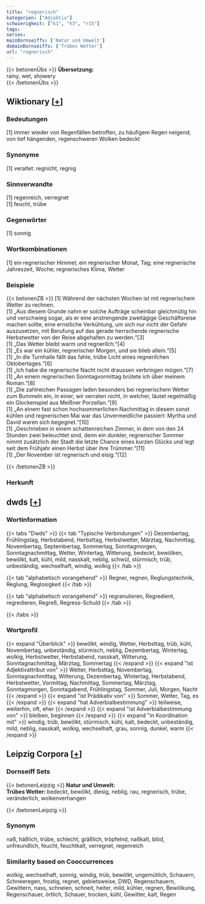 ```yaml
---
title: "regnerisch"
kategorien: ["Adjektiv"]
schwierigkeit: ["k1", "h3", "r15"]
tags:
series:
mainDornseiffs: ['Natur und Umwelt']
domainDornseiffs: ['Trübes Wetter']
url: "regnerisch"
---
```


{{< betonenÜbs >}}
**Übersetzung:**  
rainy, wet, showery  
{{< /betonenÜbs >}}

## Wiktionary [[+](https://de.wiktionary.org/wiki/regnerisch)]

### Bedeutungen
[1] immer wieder von Regenfällen betroffen, zu häufigem Regen neigend; von tief hängenden, regenschweren Wolken bedeckt  

### Synonyme
[1] veraltet: regnicht, regnig  

### Sinnverwandte
[1] regenreich, verregnet  
[1] feucht, trübe  

### Gegenwörter
[1] sonnig  

### Wortkombinationen
[1] ein regnerischer Himmel; ein regnerischer Monat, Tag; eine regnerische Jahreszeit, Woche; regnerisches Klima, Wetter  

### Beispiele
{{< betonenZB >}}
[1] Während der nächsten Wochen ist mit regnerischem Wetter zu rechnen.  
[1] „Aus diesem Grunde nahm er solche Aufträge scheinbar gleichmütig hin und verschwieg sogar, als er eine anstrengende zweitägige Geschäftsreise machen sollte, eine ernstliche Verkühlung, um sich nur nicht der Gefahr auszusetzen, mit Berufung auf das gerade herrschende regnerische Herbstwetter von der Reise abgehalten zu werden.“[3]  
[1] „Das Wetter bleibt warm und regneriſch.“[4]  
[1] „Es war ein kühler, regnerischer Morgen, und sie blieb allein.“[5]  
[1] „In die Turnhalle fällt das fahle, trübe Licht eines regneriſchen Oktobertages.“[6]  
[1] „Ich habe die regnerische Nacht nicht draussen verbringen mögen.“[7]  
[1] „An einem regnerischen Sonntagvormittag brütete ich über meinem Roman.“[8]  
[1] „Die zahlreichen Passagen laden besonders bei regnerischem Wetter zum Bummeln ein, in einer, wir verraten nicht, in welcher, läutet regelmäßig ein Glockenspiel aus Meißner Porzellan.“[9]  
[1] „An einem fast schon hochsommerlichen Nachmittag in diesem sonst kühlen und regnerischen Mai war das Unvermeidliche passiert: Myrtha und David waren sich begegnet.“[10]  
[1] „Geschrieben in einem schattenreichen Zimmer, in dem von den 24 Stunden zwei beleuchtet sind, denn ein dunkler, regnerischer Sommer nimmt zusätzlich der Stadt die letzte Chance eines kurzen Glücks und legt seit dem Frühjahr einen Herbst über ihre Trümmer.“[11]  
[1] „Der November ist regnerisch und eisig.“[12]  

{{< /betonenZB >}}
### Herkunft



## dwds [[+](https://www.dwds.de/wb/regnerisch)]

### Wortinformation
{{< tabs "Dwds" >}}
{{< tab "Typische Verbindungen" >}}
Dezembertag, Frühlingstag, Herbstabend, Herbsttag, Herbstwetter, Märztag, Nachmittag, Novembertag, Septembertag, Sommertag, Sonntagmorgen, Sonntagnachmittag, Wetter, Wintertag, Witterung, bedeckt, bewölken, bewölkt, kalt, kühl, mild, nasskalt, neblig, schwül, stürmisch, trüb, unbeständig, wechselhaft, windig, wolkig
{{< /tab >}}

{{< tab "alphabetisch vorangehend" >}}
Regner, regnen, Reglungstechnik, Reglung, Reglosigkeit
{{< /tab >}}

{{< tab "alphabetisch vorangehend" >}}
regranulieren, Regredient, regredieren, Regreß, Regress-Schuld
{{< /tab >}}

{{< /tabs >}}

### Wortprofil
{{< expand "Überblick" >}} bewölkt, windig, Wetter, Herbsttag, trüb, kühl, Novembertag, unbeständig, stürmisch, neblig, Dezembertag, Wintertag, wolkig, Herbstwetter, Herbstabend, nasskalt, Witterung, Sonntagnachmittag, Märztag, Sommertag {{< /expand >}}
{{< expand "ist Adjektivattribut von" >}} Wetter, Herbsttag, Novembertag, Sonntagnachmittag, Witterung, Dezembertag, Wintertag, Herbstabend, Herbstwetter, Vormittag, Nachmittag, Sommertag, Märztag, Sonntagmorgen, Sonntagabend, Frühlingstag, Sommer, Juli, Morgen, Nacht {{< /expand >}}
{{< expand "ist Prädikativ von" >}} Sommer, Wetter, Tag, es {{< /expand >}}
{{< expand "hat Adverbialbestimmung" >}} teilweise, weiterhin, oft, eher {{< /expand >}}
{{< expand "ist Adverbialbestimmung von" >}} bleiben, beginnen {{< /expand >}}
{{< expand "in Koordination mit" >}} windig, trüb, bewölkt, stürmisch, kühl, kalt, bedeckt, unbeständig, mild, neblig, nasskalt, wolkig, wechselhaft, grau, sonnig, dunkel, warm {{< /expand >}}

## Leipzig Corpora [[+](https://corpora.uni-leipzig.de/en/res?word=regnerisch&corpusId=deu_newscrawl-public_2018)]

### Dornseiff Sets
{{< betonenLeipzig >}}
**Natur und Umwelt:**  
**Trübes Wetter:** bedeckt, bewölkt, diesig, neblig, rau, regnerisch, trübe, veränderlich, wolkenverhangen  

{{< /betonenLeipzig >}}

### Synonym
naß, häßlich, trübe, schlecht, gräßlich, tröpfelnd, naßkalt, blöd, unfreundlich, feucht, feuchtkalt, verregnet, regenreich


### Similarity based on Cooccurrences
wolkig, wechselhaft, sonnig, windig, trüb, bewölkt, ungemütlich, Schauern, Schneeregen, frostig, regnet, gebietsweise, DWD, Regenschauern, Gewittern, nass, schneien, schneit, heiter, mild, kühler, regnen, Bewölkung, Regenschauer, örtlich, Schauer, trocken, kühl, Gewitter, kalt, Regen

